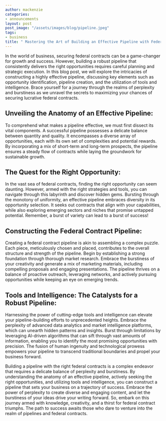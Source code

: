 ```yaml
---
author: mackenzie
categories:
- announcements
layout: post
post_image: "/assets/images/blog/pipeline.jpeg"
tags:
- business
title: " Mastering the Art of Building an Effective Pipeline with Federal Contracts"
---
```


In the world of business, securing federal contracts can be a game-changer for growth and success. However, building a robust pipeline that consistently delivers the right opportunities requires careful planning and strategic execution. In this blog post, we will explore the intricacies of constructing a highly effective pipeline, discussing key elements such as opportunity identification, pipeline creation, and the utilization of tools and intelligence. Brace yourself for a journey through the realms of perplexity and burstiness as we unravel the secrets to maximizing your chances of securing lucrative federal contracts.

## Unveiling the Anatomy of an Effective Pipeline:
To comprehend what makes a pipeline effective, we must first dissect its vital components. A successful pipeline possesses a delicate balance between quantity and quality. It encompasses a diverse array of opportunities, each with its own set of complexities and potential rewards. By incorporating a mix of short-term and long-term prospects, the pipeline ensures a steady flow of contracts while laying the groundwork for sustainable growth.

## The Quest for the Right Opportunity:
In the vast sea of federal contracts, finding the right opportunity can seem daunting. However, armed with the right strategies and tools, you can navigate through this labyrinth and discover hidden gems. Bursting through the monotony of uniformity, an effective pipeline embraces diversity in its opportunity selection. It seeks out contracts that align with your capabilities, while also exploring emerging sectors and niches that promise untapped potential. Remember, a burst of variety can lead to a burst of success!

## Constructing the Federal Contract Pipeline:
Creating a federal contract pipeline is akin to assembling a complex puzzle. Each piece, meticulously chosen and placed, contributes to the overall structure and strength of the pipeline. Begin by establishing a strong foundation through thorough market research. Embrace the burstiness of your creativity and generate a mix of marketing materials, including compelling proposals and engaging presentations. The pipeline thrives on a balance of proactive outreach, leveraging networks, and actively pursuing opportunities while keeping an eye on emerging trends.

## Tools and Intelligence: The Catalysts for a Robust Pipeline:
Harnessing the power of cutting-edge tools and intelligence can elevate your pipeline-building efforts to unprecedented heights. Embrace the perplexity of advanced data analytics and market intelligence platforms, which can unearth hidden patterns and insights. Burst through limitations by leveraging AI-driven algorithms that can sift through vast amounts of information, enabling you to identify the most promising opportunities with precision. The fusion of human ingenuity and technological prowess empowers your pipeline to transcend traditional boundaries and propel your business forward.

Building a pipeline with the right federal contracts is a complex endeavor that requires a delicate balance of perplexity and burstiness. By understanding the anatomy of an effective pipeline, actively seeking the right opportunities, and utilizing tools and intelligence, you can construct a pipeline that sets your business on a trajectory of success. Embrace the power of perplexity to create diverse and engaging content, and let the burstiness of your ideas drive your writing forward. So, embark on this journey armed with knowledge, creativity, and a thirst for federal contract triumphs. The path to success awaits those who dare to venture into the realm of pipelines and federal contracts.